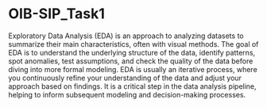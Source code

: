 # OIB-SIP_Task1
Exploratory Data Analysis (EDA) is an approach to analyzing datasets to summarize their main characteristics, often with visual methods. The goal of EDA is to understand the underlying structure of the data, identify patterns, spot anomalies, test assumptions, and check the quality of the data before diving into more formal modeling.
EDA is usually an iterative process, where you continuously refine your understanding of the data and adjust your approach based on findings. It is a critical step in the data analysis pipeline, helping to inform subsequent modeling and decision-making processes.
